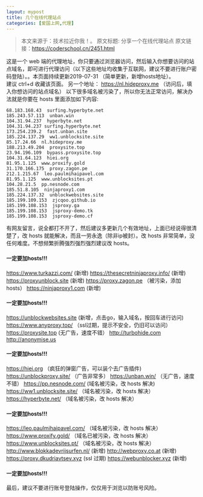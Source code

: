 ```yaml
---
layout: mypost
title: 几个在线代理站点
categories: [爱国上网,代理]
---
```

> 本文来源于：技术拉近你我！。
  原文标题: 分享一个在线代理站点
  原文链接：https://coderschool.cn/2451.html

这是一个 web 端的代理地址，你只要通过浏览器访问，然后输入你想要访问的站点域名，即可进行代理访问（以下这些地址均收集于互联网，建议不要进行账户密码登陆）。。本页面持续更新​  2019-07-31 （简单更新，新增hosts地址）。  
建议 ctrl+d 收藏该页面。 另一个地址： https://nl.hideproxy.me （访问后，填入你想访问的站点域名）
以下很多域名被污染了，所以你无法正常访问，解决办法就是你要在 hosts 里面添加如下内容:
```
68.183.168.43  surfing.hyperbyte.net
185.243.57.113  unban.win
104.31.94.237  hyperbyte.net
104.31.94.237 surfing.hyperbyte.net
173.254.239.2  fast.unban.site
185.224.137.29  ww1.unblocksite.site
85.17.24.66  nl.hideproxy.me
188.213.49.204  proxysite.top
23.94.196.109  bypass.proxysite.top
104.31.64.123  hiei.org
81.95.1.125  www.proxify.gold
31.170.166.175  proxy.zagon.pe
212.1.215.67  leo.paulmihaipavel.com
81.95.1.125  www.unblocksites.pt
104.28.21.5  pp.nesnode.com
185.51.8.105  ninjaproxy1.com
185.224.137.32  unblockwebsites.site
185.199.109.153  zjcqoo.github.io
185.199.108.153  jsproxy.ga
185.199.108.153  jsproxy-demo.tk
185.199.108.153  jsproxy-demo.cf
```
有网友留言，说全都打不开了，然后建议多更新几个有效地址，上面已经说得很清楚了，改 hosts 就能解决，而且一劳永逸（除非ip被封）。改 hosts 非常简单，没任何难度。不想频繁折腾强烈强烈强烈建议改 hosts。
#### 一定要加hosts!!!
https://www.turkazzi.com/   (新增)
https://thesecretninjaproxy.info/ (新增)
https://proxyunblock.site  (新增) 
https://proxy.zagon.pe （被污染，添加hosts）
https://ninjaproxy1.com (新增)
#### 一定要加hosts!!!
https://unblockwebsites.site (新增，点击go，输入域名，按回车进行访问) https://www.anyproxy.top/ （ssl过期，提示不安全，仍旧可以访问） https://proxysite.top (无广告，速度不错）
http://turbohide.com
http://anonymise.us
#### 一定要加hosts!!!
https://hiei.org （疯狂的弹窗广告，可以装个去广告插件)
https://unblockproxy.site/ （广告非常多）
https://unban.win/ （无广告，速度不错）
https://pp.nesnode.com/ (域名被污染，改 hosts 解决) https://ww1.unblocksite.site/ （域名被污染，改 hosts 解决） https://hyperbyte.net/ （域名被污染，改 hosts 解决）
#### 一定要加hosts!!!
https://leo.paulmihaipavel.com/ （域名被污染，改 hosts 解决）
https://www.proxify.gold/ （域名已被污染，改 hosts 解决）
https://www.unblocksites.pt/ （域名被污染，改 hosts 解决）
http://www.blokkadevrijsurfen.nl/ (新增)
http://webproxy.co.at (新增) 
https://proxy.dkudriavtsev.xyz (ssl 过期)
https://webunblocker.xyz (新增)
#### 一定要加hosts!!!
最后，建议不要进行账号登陆操作，仅仅用于浏览以防账号风险。



